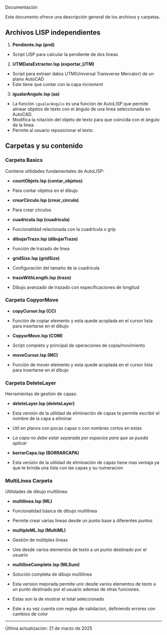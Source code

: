 Documentación

Este documento ofrece una descripción general de los archivos y carpetas.

## Archivos LISP independientes

1. **Pendiente.lsp (pnd)**

- Script LISP para calcular la pendiente de dos lineas

2. **UTMDataExtractor.lsp (exportar_UTM)**

- Script para extraer datos UTM(Universal Transverse Mercator) de un plano AutoCAD
- Este tiene que contar con la capa _increment_

3. **igualarAngulo.lsp (aa)**

- La función `igualarAngulo` es una función de AutoLISP que permite alinear objetos de texto con el ángulo de una línea seleccionada en AutoCAD.
- Modifica la rotación del objeto de texto para que coincida con el ángulo de la línea.
- Permite al usuario reposicionar el texto.

## Carpetas y su contenido

### Carpeta Basics

Contiene utilidades fundamentales de AutoLISP:

- **countObjets.lsp (contar_objetos)**
- Para contar objetos en el dibujo

- **crearCirculo.lsp (crear_circulo)**
- Para crear círculos

- **cuadricula.lsp (cuadricula)**
- Funcionalidad relacionada con la cuadrícula o grip

- **dibujarTrazo.lsp (dibujarTrazo)**
- Función de trazado de linea

- **gridSize.lsp (gridSize)**
- Configuración del tamaño de la cuadrícula

- **trazoWithLength.lsp (trazo)**
- Dibujo avanzado de trazado con especificaciones de longitud

### Carpeta CopyorMove

- **copyCursor.lsp (CC)**
- Función de copiar elemento y esta quede acoplada en el cursor lista para insertarse en el dibujo

- **CopyorMove.lsp (COM)**
- Script completo y principal de operaciones de copia/movimiento

- **moveCursor.lsp (MC)**
- Función de mover elemento y esta quede acoplada en el cursor lista para insertarse en el dibujo

### Carpeta DeleteLayer

Herramientas de gestión de capas:

- **deleteLayer.lsp (deleteLayer)**
- Esta versión de la utilidad de eliminación de capas te permite escribir el nombre de la capa a eliminar
- Util en planos con pocas capas o con nombres cortos en estas
- _La capa no debe estar separada por espacios para que se pueda aplicar_

- **borrarCapa.lsp (BORRARCAPA)**
- Esta versión de la utilidad de eliminación de capas tiene mas ventaja ya que te brinda una lista con las capas y su numeracion

### MultiLinea Carpeta

Utilidades de dibujo multilínea:

- **multilinea.lsp (ML)**
- Funcionalidad básica de dibujo multilínea
- Permite crear varias lineas desde un punto base a diferentes puntos

- **multipleML.lsp (MultiML)**
- Gestión de múltiples líneas
- Une desde varios elementos de texto a un punto destinado por el usuario

- **multilineComplete.lsp (MLSum)**
- Solución completa de dibujo multilínea
- Esta version mejorada permite unir desde varios elementos de texto a un punto destinado por el usuario ademas de otras funciones.
- Estas son la de mostrar el total seleccionado
- Este a su vez cuenta con reglas de validacion, definiendo errores con cambios de color

---

Última actualización: 21 de marzo de 2025
